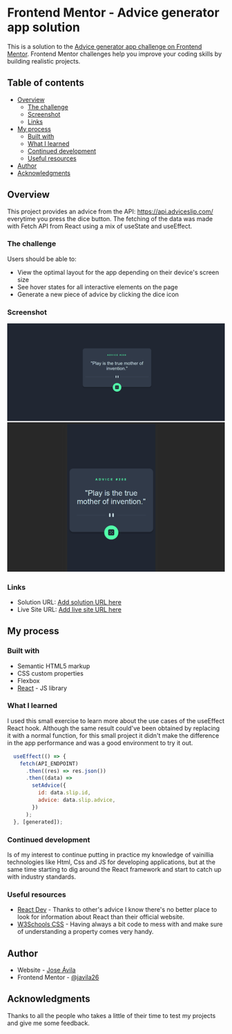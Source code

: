 # Frontend Mentor - Advice generator app solution

This is a solution to the [Advice generator app challenge on Frontend Mentor](https://www.frontendmentor.io/challenges/advice-generator-app-QdUG-13db). Frontend Mentor challenges help you improve your coding skills by building realistic projects.

## Table of contents

- [Overview](#overview)
  - [The challenge](#the-challenge)
  - [Screenshot](#screenshot)
  - [Links](#links)
- [My process](#my-process)
  - [Built with](#built-with)
  - [What I learned](#what-i-learned)
  - [Continued development](#continued-development)
  - [Useful resources](#useful-resources)
- [Author](#author)
- [Acknowledgments](#acknowledgments)

## Overview

This project provides an advice from the API: https://api.adviceslip.com/ everytime you press the dice button. The fetching of the data was made with Fetch API from React using a mix of useState and useEffect. 

### The challenge

Users should be able to:

- View the optimal layout for the app depending on their device's screen size
- See hover states for all interactive elements on the page
- Generate a new piece of advice by clicking the dice icon

### Screenshot

![](./desktop-solution.png)
![](./mobile-solution.png)


### Links

- Solution URL: [Add solution URL here](https://github.com/javila26/advice-generator-react)
- Live Site URL: [Add live site URL here](https://advice-generator-react-ecru.vercel.app/)

## My process

### Built with

- Semantic HTML5 markup
- CSS custom properties
- Flexbox
- [React](https://reactjs.org/) - JS library

### What I learned

I used this small exercise to learn more about the use cases of the useEffect React hook. Although the same result could've been obtained by replacing it with a normal function, for this small project it didn't make the difference in the app performance and was a good environment to try it out.

```js
  useEffect(() => {
    fetch(API_ENDPOINT)
      .then((res) => res.json())
      .then((data) =>
        setAdvice({
          id: data.slip.id,
          advice: data.slip.advice,
        })
      );
  }, [generated]);
```

### Continued development

Is of my interest to continue putting in practice my knowledge of vainillia technologies like Html, Css and JS for developing applications, but at the same time starting to dig around the React framework and start to catch up with industry standards.

### Useful resources

- [React Dev](https://react.dev/learn/start-a-new-react-project) - Thanks to other's advice I know there's no better place to look for information about React than their official website.
- [W3Schools CSS](https://www.w3schools.com/css/) - Having always a bit code to mess with and make sure of understanding a property comes very handy.

## Author

- Website - [Jose Ávila](https://github.com/javila26)
- Frontend Mentor - [@javila26](https://www.frontendmentor.io/profile/javila26)

## Acknowledgments

Thanks to all the people who takes a little of their time to test my projects and give me some feedback. 
